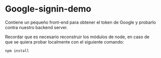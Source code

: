 # Google-signin-demo

Contiene un pequeño front-end para obtener el token de Google y probarlo contra nuestro backend server.

Recordar que es necesario reconstruir los módulos de node, en caso de que se quiera probar localmente con el siguiente comando:

```
npm install
```